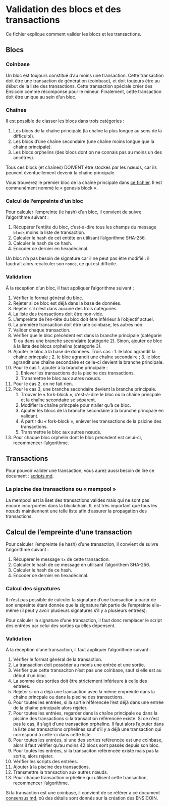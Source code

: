 # Validation des blocs et des transactions

Ce fichier explique comment valider les blocs et les transactions.

## Blocs

### Coinbase

Un bloc est toujours constitué d’au moins une transaction. Cette transaction doit être une transaction de génération (coinbase), et doit toujours être au début de la liste des transactions. Cette transaction spéciale créer des Ensicoin comme récomponse pour le mineur. Finalement, cette transaction doit être unique au sein d’un bloc.

### Chaînes

Il est possible de classer les blocs dans trois catégories :

1. Les blocs de la chaîne principale (la chaîne la plus longue au sens de la difficulté).
2. Les blocs d’ùne chaîne secondaire (une chaîne moins longue que la chaîne principale).
3. Les blocs orphelins (des blocs dont on ne connais pas au moins un des ancêtres).

Tous ces blocs (et chaînes) DOIVENT être stockés par les nœuds, car ils peuvent éventuellement devenir la chaîne principale.

Vous trouverez le premier bloc de la chaîne principale dans [ce fichier](consensus.md). Il est communément nommé le « genesis block ».

### Calcul de l’empreinte d’un bloc

Pour calculer l’empreinte (le hash) d’un bloc, il convient de suivre l’algorithme suivant :

1. Récupérer l’entête du bloc, c’est-à-dire tous les champs du message `block` moins la liste de transaction.
2. Calculer le hash de cet entête en utilisant l’algorithme SHA-256.
3. Calculer le hash de ce hash.
4. Encoder ce dernier en hexadécimal.

Un bloc n’a pas besoin de signature car il ne peut pas être modifié : il faudrait alors recalculer son `nonce`, ce qui est difficile.

### Validation

À la réception d’un bloc, il faut appliquer l’algorithme suivant :

1. Vérifier le format général du bloc.
2. Rejeter si ce bloc est déjà dans la base de données.
3. Rejeter s’il n’est dans aucune des trois catégories.
4. La liste des transactions doit être non-vide.
5. L’empreinte de l’en-tête du bloc doit être inférieur à l’objectif actuel.
6. La première transaction doit être une coinbase, les autres non.
7. Valider chaque transaction.
8. Vérifier que le bloc précédent est dans la branche principale (catégorie 1) ou dans une branche secondaire (catégorie 2). Sinon, ajouter ce bloc à la liste des blocs orphelins (catégorie 3).
9. Ajouter le bloc à la base de données. Trois cas : 1. le bloc agrandit la chaîne princpale ; 2. le bloc agrandit une chaîne secondaire ; 3. le bloc agrandit une chaîne secondaire et celle-ci devient la branche principale.
10. Pour le cas 1, ajouter à la branche principale :
    1. Enlever les transactions de la piscine des transactions.
    2. Transmettre le bloc aux autres nœuds.
11. Pour le cas 2, on ne fait rien.
12. Pour le cas 3, une branche secondaire devient la branche principale.
    1. Trouver le « fork-block », c’est-à-dire le bloc où la chaîne princpale et la chaîne secondaire se séparent.
    2. Modifier la chaîne princpale pour n’aller qu’à ce bloc.
    3. Ajouter les blocs de la branche secondaire à la branche princpale en validant.
    4. À partir du « fork-block », enlever les transactions de la psicine des transactions.
    5. Transmettre le bloc aux autres nœuds.
13. Pour chaque bloc orphelin dont le bloc précédent est celui-ci, recommencer l’algorithme.

## Transactions

Pour pouvoir valider une transaction, vous aurez aussi besoin de lire ce document : [scripts.md](scripts.md).

### La piscine des transactions ou « mempool »

La mempool est la liset des transactions valides mais qui ne sont pas encore incorporées dans la blockchain. IL est très important que tous les nœuds maintiennent une telle liste afin d’assurer la propagation des transactions.

## Calcul de l’empreinte d’une transaction

Pour calculer l’empreinte (le hash) d’une transaction, il convient de suivre l’algorithme suivant :

1. Récupérer le message `tx` de cette transaction.
2. Calculer le hash de ce message en utilisant l’algorithem SHA-256.
3. Calculer le hash de ce hash.
4. Encoder ce dernier en hexadécimal.

### Calcul des signatures

Il n’est pas possible de calculer la signature d’une transaction à partir de son empreinte étant donnée que la signature fait partie de l’empreinte elle-même (il peut y avoir plusieurs signatures s’il y a plusieurs entrées).

Pour calculer la signature d’une transaction, il faut donc remplacer le script des entrées par celui des sorties qu’elles dépensent.

### Validation

À la réception d’une transaction, il faut appliquer l’algorithme suivant :

1. Vérifier le format général de la transaction.
2. La transaction doit posséder au monis une entrée et une sortie.
3. Vérifier que cette transaciton n’est pas une coinbase, sauf si elle est au début d’un bloc.
4. La somme des sorties doit être strictement inférieure à celle des entrées.
5. Rejeter si on a déjà une transaction avec la même empreinte dans la chaîne princpale ou dans la piscine des transactions.
6. Pour toutes les entrées, si la sortie référencée l’est déjà dans une entrée de la chaîne principale alors rejeter.
7. Pour toutes les entrées, regarder dans la chaîne principale ou dans la piscine des transactions si la transaction référencée existe. Si ce n’est pas le cas, il s’agit d’une transaction orpheline. Il faut alors l’ajouter dans la liste des transactions orphelines sauf s’il y a déjà une transaction qui correspond à celle-ci dans cette liste.
8. Pour toutes les entrées, si une des sorties reférencée est une coinbase, alors il faut vérifier qu’au moins 42 blocs sont passés depuis son bloc.
9. Pour toutes les entrées, si la transaciton reférencée existe mais pas la sortie, alors rejeter.
10. Vérifier les scripts des entrées.
11. Ajouter à la piscine des transactions.
12. Transmettre la transaction aux autres nœuds.
13. Pour chaque transaction orpheline qui utilisent cette transaction, recommencer l’algorithme.

Si la transaction est une coinbase, il convient de se référer à ce document [consensus.md](consensus.md), où des détails sont donnés sur la création des ENSICOIN.
